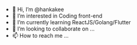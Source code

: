 - 👋 Hi, I’m @hankakee
- 👀 I’m interested in Coding front-end
- 🌱 I’m currently learning ReactJS/Golang/Flutter
- 💞️ I’m looking to collaborate on ...
- 📫 How to reach me ...

<!---
hankakee/hankakee is a ✨ special ✨ repository because its `README.md` (this file) appears on your GitHub profile.
You can click the Preview link to take a look at your changes.
--->
